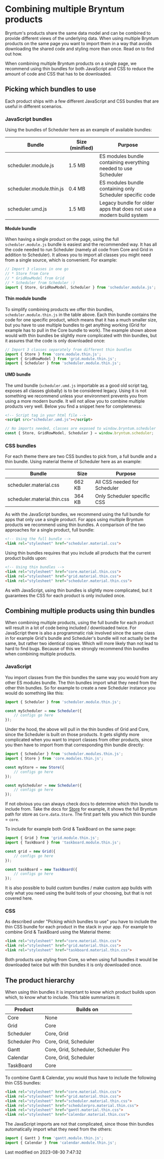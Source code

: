 # Combining multiple Bryntum products

Bryntum's products share the same data model and can be combined to provide different views of the underlying data. When 
using multiple Bryntum products on the same page you want to import them in a way that avoids downloading the shared code 
and styling more than once. Read on to find out how. 

<div class="tldr">
When combining multiple Bryntum products on a single page, we recommend using thin bundles for both JavaScript and CSS to
reduce the amount of code and CSS that has to be downloaded.
</div>

## Picking which bundles to use

Each product ships with a few different JavaScript and CSS bundles that are useful in different scenarios. 

### JavaScript bundles

Using the bundles of Scheduler here as an example of available bundles:

| Bundle                   | Size (minified) | Purpose                                                              |
|--------------------------|-----------------|----------------------------------------------------------------------|
| scheduler.module.js      | 1.5 MB          | ES modules bundle containing everything needed to use Scheduler      |
| scheduler.module.thin.js | 0.4 MB          | ES modules bundle containing only Scheduler specific code            |
| scheduler.umd.js         | 1.5 MB          | Legacy bundle for older apps that does not use a modern build system |

#### Module bundle

When having a single product on the page, using the full `scheduler.module.js` bundle is easiest and the recommended way. 
It has all the code needed to run Scheduler (namely all code from Core and Grid in addition to Scheduler). It allows you 
to import all  classes you might need from a single source, which is convenient. For example:

```javascript
// Import 3 classes in one go
// * Store from Core
// * GridRowModel from Grid
// * Scheduler from Scheduler :)
import { Store, GridRowModel, Scheduler } from 'scheduler.module.js';
```

#### Thin module bundle

To simplify combining products we offer thin bundles, `scheduler.module.thin.js` in the table above. Each thin bundle 
contains the code for one specific product, which means that it has a much smaller size, but you have to use multiple 
bundles to get anything working (Grid for example has to pull in the Core bundle to work). The example shown above would
with thin bundles be slightly more complicated with thin bundles, but it assures that the code is only downloaded once:

```javascript
// Import 3 classes separately from different thin bundles
import { Store } from 'core.module.thin.js';
import { GridRowModel } from 'grid.module.thin.js';
import { Scheduler } from 'scheduler.module.thin.js';
```

#### UMD bundle

The umd bundle (`scheduler.umd.js` importable as a good old script tag, exposes all classes globally) is to be 
considered legacy. Using it is not something we recommend unless your environment prevents you from using a more modern 
bundle. It will not allow you to combine multiple products very well. Below you find a snippet here for completeness:

```html
<!-- Script tag in your html file -->
<script src="scheduler.umd.js"></script>
```

```javascript
// No imports needed, classes are exposed to window.bryntum.scheduler
const { Store, GridRowModel, Scheduler } = window.bryntum.scheduler;
```

### CSS bundles

For each theme there are two CSS bundles to pick from, a full bundle and a thin bundle. Using material theme of 
Scheduler here as an example:

| Bundle                      | Size   | Purpose                      |
|-----------------------------|--------|------------------------------|
| scheduler.material.css      | 662 KB | All CSS needed for Scheduler |
| scheduler.material.thin.css | 364 KB | Only Scheduler specific CSS  |

As with the JavaScript bundles, we recommend using the full bundle for apps that only use a single product. For apps
using multiple Bryntum products we recommend using thin bundles. A comparison of the two approaches for a single 
product, full bundle:

```html
<!-- Using the full bundle -->
<link rel="stylesheet" href="scheduler.material.css">
```

Using thin bundles requires that you include all products that the current product builds upon:

```html
<!-- Using thin bundles -->
<link rel="stylesheet" href="core.material.thin.css">
<link rel="stylesheet" href="grid.material.thin.css">
<link rel="stylesheet" href="scheduler.material.thin.css">
```

As with JavaScript, using thin bundles is slightly more complicated, but it guarantees the CSS for each product is only
included once.

## Combining multiple products using thin bundles

When combining multiple products, using the full bundle for each product will result in a lot of code being included / 
downloaded twice. For JavaScript there is also a programmatic risk involved since the same class in for example Grid's 
bundle and Scheduler's bundle will not actually be the same, but rather two identical copies. Which will more likely than 
not lead to hard to find bugs. Because of this we strongly recommend thin bundles when combining multiple products.

### JavaScript

You import classes from the thin bundles the same way you would from any other ES modules bundle. The thin bundles
import what they need from the other thin bundles. So for example to create a new Scheduler instance you would do
something like this:

```javascript
import { Scheduler } from 'scheduler.module.thin.js';

const myScheduler = new Scheduler({
    // configs go here
});
```

Under the hood, the above will pull in the thin bundles of Grid and Core, since the Scheduler is built on those products. It gets
slightly more complicated when you want to import classes from other products, since you then have to import from
that corresponding thin bundle directly:

```javascript
import { Scheduler } from 'scheduler.modules.thin.js';
import { Store } from 'core.modules.thin.js';

const myStore = new Store({
    // configs go here
});

const myScheduler = new Scheduler({
    // configs go here
});
```

If not obvious you can always check docs to determine which thin bundle to include from. Take the docs for 
[Store](#Core/data/Store) for example, it shows the full Bryntum path for store as `Core.data.Store`. The first 
part tells you which thin bundle = `core`.

To include for example both Grid & TaskBoard on the same page:

```javascript
import { Grid } from 'grid.module.thin.js';
import { TaskBoard } from 'taskboard.module.thin.js';

const grid = new Grid({
    // configs go here
});

const taskBoard = new TaskBoard({
    // configs go here
});
```
<div class="note">
It is also possible to build custom bundles / make custom app builds with only what you need using the build tools of 
your choosing, but that is not covered here.
</div>

### CSS

As described under "Picking which bundles to use" you have to include the thin CSS bundle for each product in the stack
in your app. For example to combine Grid & TaskBoard using the Material theme:

```html
<link rel="stylesheet" href="core.material.thin.css">
<link rel="stylesheet" href="grid.material.thin.css">
<link rel="stylesheet" href="taskboard.material.thin.css">
```

Both products use styling from Core, so when using full bundles it would be downloaded twice but with thin bundles it is
only downloaded once.

## The product hierarchy

When using thin bundles it is important to know which product builds upon which, to know what to include. This table
summarizes it:

| Product       | Builds on                            |
|---------------|--------------------------------------|
| Core          | None                                 |
| Grid          | Core                                 |
| Scheduler     | Core, Grid                           |
| Scheduler Pro | Core, Grid, Scheduler                |
| Gantt         | Core, Grid, Scheduler, Scheduler Pro |
| Calendar      | Core, Grid, Scheduler                |
| TaskBoard     | Core                                 |

To combine Gantt & Calendar, you would thus have to include the following thin CSS bundles:

```html
<link rel="stylesheet" href="core.material.thin.css">
<link rel="stylesheet" href="grid.material.thin.css">
<link rel="stylesheet" href="scheduler.material.thin.css">
<link rel="stylesheet" href="schedulerpro.material.thin.css">
<link rel="stylesheet" href="gantt.material.thin.css">
<link rel="stylesheet" href="calendar.material.thin.css">
```

The JavaScript imports are not that complicated, since those thin bundles automatically import what they need from the 
others:

```javascript
import { Gantt } from 'gantt.module.thin.js';
import { Calendar } from 'calendar.module.thin.js';
```


<p class="last-modified">Last modified on 2023-08-30 7:47:32</p>